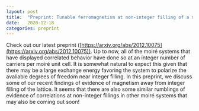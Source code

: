 ```yaml
---
layout: post
title:  "Preprint: Tunable ferromagnetism at non-integer filling of a moiré superlattice"
date:   2020-12-18
categories: preprint
---
```

Check out our latest preprint ([https://arxiv.org/abs/2012.10075](https://arxiv.org/abs/2012.10075)). Up to now, all of the moiré systems that have displayed correlated behavior have done so at an integer number of carriers per moiré unit cell. It is somewhat natural to expect this given that there may be a large exchange energy favoring the system to polarize the avaliable degrees of freedom near integer filling. In this preprint, we discuss some of our recent findings of evidence of magnetism away from integer filling of the lattice. It seems that there are also some similar rumblings of evidence of correlations at non-integer fillings in other moiré systems that may also be coming out soon!